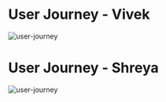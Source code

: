 # User Journey - Vivek

![user-journey](https://res.cloudinary.com/dqab7rimk/image/upload/v1699265012/UX%20Case%20Study/user%20journey/User_Journey_-_Vivek_eeljya.png)

# User Journey - Shreya

![user-journey](https://res.cloudinary.com/dqab7rimk/image/upload/v1699265012/UX%20Case%20Study/user%20journey/User_Journey_-_Shreya_xpda8x.png)